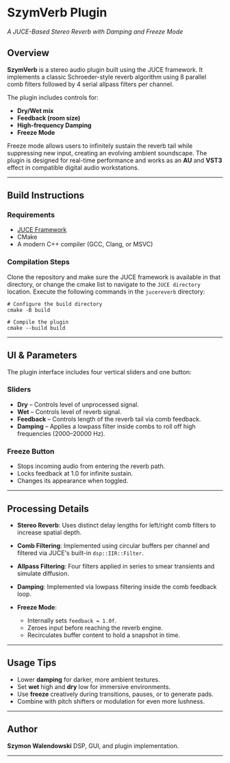 # SzymVerb Plugin

*A JUCE-Based Stereo Reverb with Damping and Freeze Mode*

## Overview

**SzymVerb** is a stereo audio plugin built using the JUCE framework. It implements a classic Schroeder-style reverb algorithm using 8 parallel comb filters followed by 4 serial allpass filters per channel.

The plugin includes controls for:

* **Dry/Wet mix**
* **Feedback (room size)**
* **High-frequency Damping**
* **Freeze Mode**

Freeze mode allows users to infinitely sustain the reverb tail while suppressing new input, creating an evolving ambient soundscape.
The plugin is designed for real-time performance and works as an **AU** and **VST3** effect in compatible digital audio workstations.

---

## Build Instructions

### Requirements

* [JUCE Framework](https://juce.com/)
* CMake 
* A modern C++ compiler (GCC, Clang, or MSVC)


### Compilation Steps


Clone the repository and make sure the JUCE framework is available in that directory, or change the cmake list to navigate to the ```JUCE directory``` location. Execute the following commands in the ```jucereverb``` directory:

```
# Configure the build directory
cmake -B build 

# Compile the plugin
cmake --build build
```

---

## UI & Parameters

The plugin interface includes four vertical sliders and one button:

### Sliders

* **Dry** – Controls level of unprocessed signal.
* **Wet** – Controls level of reverb signal.
* **Feedback** – Controls length of the reverb tail via comb feedback.
* **Damping** – Applies a lowpass filter inside combs to roll off high frequencies (2000–20000 Hz).

### Freeze Button

* Stops incoming audio from entering the reverb path.
* Locks feedback at 1.0 for infinite sustain.
* Changes its appearance when toggled.

---

## Processing Details

* **Stereo Reverb**: Uses distinct delay lengths for left/right comb filters to increase spatial depth.
* **Comb Filtering**: Implemented using circular buffers per channel and filtered via JUCE's built-in `dsp::IIR::Filter`.
* **Allpass Filtering**: Four filters applied in series to smear transients and simulate diffusion.
* **Damping**: Implemented via lowpass filtering inside the comb feedback loop.
* **Freeze Mode**:

  * Internally sets `feedback = 1.0f`.
  * Zeroes input before reaching the reverb engine.
  * Recirculates buffer content to hold a snapshot in time.

---

## Usage Tips

* Lower **damping** for darker, more ambient textures.
* Set **wet** high and **dry** low for immersive environments.
* Use **freeze** creatively during transitions, pauses, or to generate pads.
* Combine with pitch shifters or modulation for even more lushness.

---

## Author

**Szymon Walendowski**
DSP, GUI, and plugin implementation.

---

